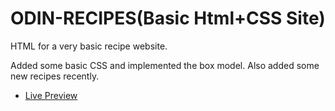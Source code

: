 # ODIN-RECIPES(Basic Html+CSS Site)

HTML for a very basic recipe website.

Added some basic CSS and implemented the box model.
Also added some new recipes recently.

- [Live Preview](https://paraswastaken.github.io/odin-recipes/)
